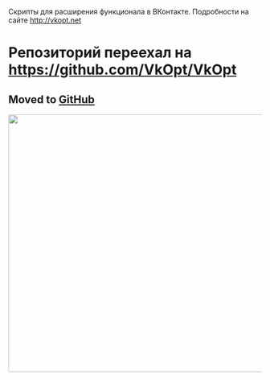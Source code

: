Скрипты для расширения функционала в ВКонтакте.
Подробности на сайте http://vkopt.net

# Репозиторий переехал на https://github.com/VkOpt/VkOpt #

## Moved to [GitHub](https://github.com/VkOpt/VkOpt) ##

<img src='http://vkopt.net/1/_vkopt_logo.jpg' width='512'>